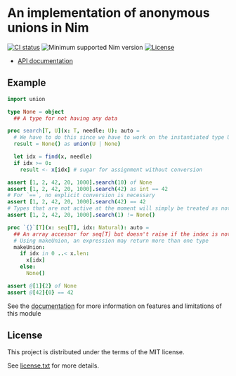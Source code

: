# An implementation of anonymous unions in Nim

[![CI status](https://github.com/alaviss/union/workflows/CI/badge.svg)](https://github.com/alaviss/union/actions?query=workflow%3ACI)
![Minimum supported Nim version](https://img.shields.io/badge/nim-1.5.1%2B-informational?style=flat&logo=nim)
[![License](https://img.shields.io/github/license/alaviss/union?style=flat)](#license)

- [API documentation][0]

## Example

```nim
import union

type None = object
  ## A type for not having any data

proc search[T, U](x: T, needle: U): auto =
  # We have to do this since we have to work on the instantiated type U
  result = None() as union(U | None)

  let idx = find(x, needle)
  if idx >= 0:
    result <- x[idx] # sugar for assignment without conversion

assert [1, 2, 42, 20, 1000].search(10) of None
assert [1, 2, 42, 20, 1000].search(42) as int == 42
# For `==`, no explicit conversion is necessary
assert [1, 2, 42, 20, 1000].search(42) == 42
# Types that are not active at the moment will simply be treated as not equal
assert [1, 2, 42, 20, 1000].search(1) != None()

proc `{}`[T](x: seq[T], idx: Natural): auto =
  ## An array accessor for seq[T] but doesn't raise if the index is not there
  # Using makeUnion, an expression may return more than one type
  makeUnion:
    if idx in 0 ..< x.len:
      x[idx]
    else:
      None()

assert @[1]{2} of None
assert @[42]{0} == 42
```

See the [documentation][0] for more information on features and limitations of
this module

## License

This project is distributed under the terms of the MIT license.

See [license.txt](license.txt) for more details.

[0]: https://alaviss.github.io/union
